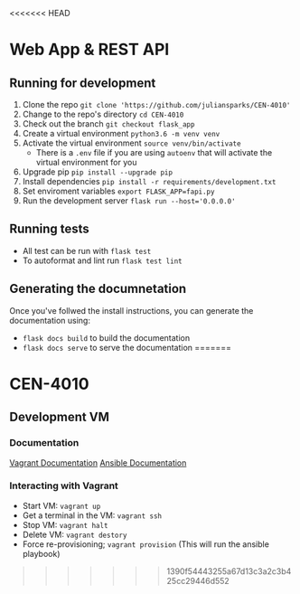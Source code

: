 <<<<<<< HEAD
# Web App & REST API

## Running for development

1. Clone the repo `git clone 'https://github.com/juliansparks/CEN-4010'`
2. Change to the repo's directory `cd CEN-4010`
3. Check out the branch `git checkout flask_app`
4. Create a virtual environment `python3.6 -m venv venv`
5. Activate the virtual environment `source venv/bin/activate`
   * There is a `.env` file if you are using `autoenv` that will
     activate the virtual environment for you
6. Upgrade pip `pip install --upgrade pip`
7. Install dependencies `pip install -r requirements/development.txt`
8. Set enviroment variables `export FLASK_APP=fapi.py`
9. Run the development server `flask run --host='0.0.0.0'`

## Running tests
* All test can be run with `flask test`
* To autoformat and lint run `flask test lint`

## Generating the documnetation

Once you've follwed the install instructions, you can generate the documentation using:
* `flask docs build` to build the documentation
* `flask docs serve` to serve the documentation
=======
# CEN-4010

## Development VM

### Documentation
[Vagrant Documentation](https://www.vagrantup.com/docs/)
[Ansible Documentation](http://docs.ansible.com/ansible/latest/index.html)

### Interacting with Vagrant
* Start VM: `vagrant up`
* Get a terminal in the VM: `vagrant ssh`
* Stop VM: `vagrant halt`
* Delete VM: `vagrant destory`
* Force re-provisioning; `vagrant provision` (This will run the ansible playbook)
>>>>>>> 1390f54443255a67d13c3a2c3b425cc29446d552


